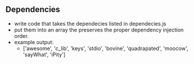 ## Dependencies

- write code that takes the dependecies listed in dependecies.js
- put them into an array the preserves the proper dependency injection order.
- example output: 
  - ['awesome', 'c_lib', 'keys', 'stdio', 'bovine', 'quadrapated', 'moocow', 'sayWhat', 'iPity']


